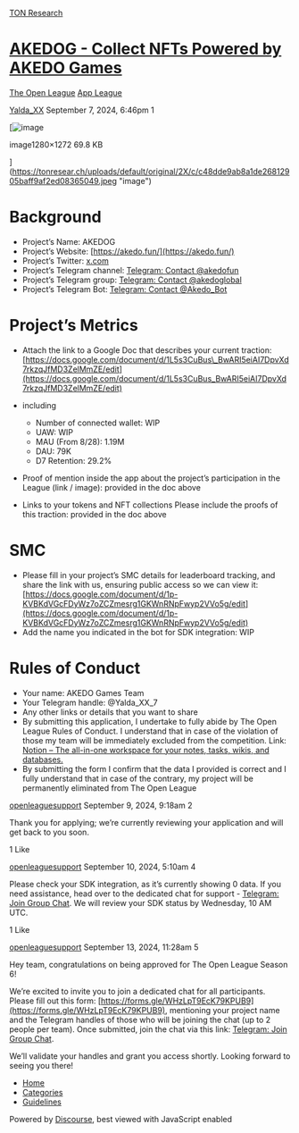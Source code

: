 [TON Research](/)

# [AKEDOG - Collect NFTs Powered by AKEDO Games](/t/akedog-collect-nfts-powered-by-akedo-games/31888)

[The Open League](/c/the-open-league/app-leaderboard/58)  [App League](/c/the-open-league/app-leaderboard/58) 

    

[Yalda\_XX](https://tonresear.ch/u/Yalda_XX)   September 7, 2024, 6:46pm  1

[![image](https://tonresear.ch/uploads/default/optimized/2X/c/c48dde9ab8a1de26812905baff9af2ed08365049_2_503x500.jpeg)

image1280×1272 69.8 KB

](https://tonresear.ch/uploads/default/original/2X/c/c48dde9ab8a1de26812905baff9af2ed08365049.jpeg "image")

# [](#p-49294-background-1)Background

*   Project’s Name: AKEDOG
*   Project’s Website: [https://akedo.fun/](https://akedo.fun/)
*   Project’s Twitter: [x.com](https://x.com/akedofun)
*   Project’s Telegram channel: [Telegram: Contact @akedofun](https://t.me/akedofun)
*   Project’s Telegram group: [Telegram: Contact @akedoglobal](https://t.me/akedoglobal)
*   Project’s Telegram Bot: [Telegram: Contact @Akedo\_Bot](https://t.me/Akedo_Bot)

# [](#p-49294-projects-metrics-2)Project’s Metrics

*   Attach the link to a Google Doc that describes your current traction: [https://docs.google.com/document/d/1L5s3CuBus\_BwARI5eiAI7DpvXd7rkzqJfMD3ZelMmZE/edit](https://docs.google.com/document/d/1L5s3CuBus_BwARI5eiAI7DpvXd7rkzqJfMD3ZelMmZE/edit)
    
*   including
    
    *   Number of connected wallet: WIP
    *   UAW: WIP
    *   MAU (From 8/28): 1.19M
    *   DAU: 79K
    *   D7 Retention: 29.2%
*   Proof of mention inside the app about the project’s participation in the League (link / image): provided in the doc above
    
*   Links to your tokens and NFT collections Please include the proofs of this traction: provided in the doc above
    

# [](#p-49294-smc-3)SMC

*   Please fill in your project’s SMC details for leaderboard tracking, and share the link with us, ensuring public access so we can view it: [https://docs.google.com/document/d/1p-KVBKdVGcFDyWz7oZCZmesrg1GKWnRNpFwyp2VVo5g/edit](https://docs.google.com/document/d/1p-KVBKdVGcFDyWz7oZCZmesrg1GKWnRNpFwyp2VVo5g/edit)
*   Add the name you indicated in the bot for SDK integration: WIP

# [](#p-49294-rules-of-conduct-4)Rules of Conduct

*   Your name: AKEDO Games Team
*   Your Telegram handle: @Yalda\_XX\_7
*   Any other links or details that you want to share
*   By submitting this application, I undertake to fully abide by The Open League Rules of Conduct. I understand that in case of the violation of those my team will be immediately excluded from the competition. Link: [Notion – The all-in-one workspace for your notes, tasks, wikis, and databases.](https://ton-org.notion.site/The-Open-League-Rules-of-Conduct-04f4a0fedf1a401687075f5efd83de68)
*   By submitting the form I confirm that the data I provided is correct and I fully understand that in case of the contrary, my project will be permanently eliminated from The Open League

 

[openleaguesupport](https://tonresear.ch/u/openleaguesupport) September 9, 2024, 9:18am  2

Thank you for applying; we’re currently reviewing your application and will get back to you soon.

  1 Like

[openleaguesupport](https://tonresear.ch/u/openleaguesupport) September 10, 2024, 5:10am  4

Please check your SDK integration, as it’s currently showing 0 data. If you need assistance, head over to the dedicated chat for support - [Telegram: Join Group Chat](https://t.me/+ZOa8GSiVpyxmMWFi). We will review your SDK status by Wednesday, 10 AM UTC.

  1 Like

[openleaguesupport](https://tonresear.ch/u/openleaguesupport) September 13, 2024, 11:28am  5

Hey team, congratulations on being approved for The Open League Season 6!

We’re excited to invite you to join a dedicated chat for all participants. Please fill out this form: [https://forms.gle/WHzLpT9EcK79KPUB9](https://forms.gle/WHzLpT9EcK79KPUB9), mentioning your project name and the Telegram handles of those who will be joining the chat (up to 2 people per team). Once submitted, join the chat via this link: [Telegram: Join Group Chat](https://t.me/+TbKriSZt35BiNmUy).

We’ll validate your handles and grant you access shortly. Looking forward to seeing you there!

 

*   [Home](/)
*   [Categories](/categories)
*   [Guidelines](/guidelines)

Powered by [Discourse](https://www.discourse.org), best viewed with JavaScript enabled